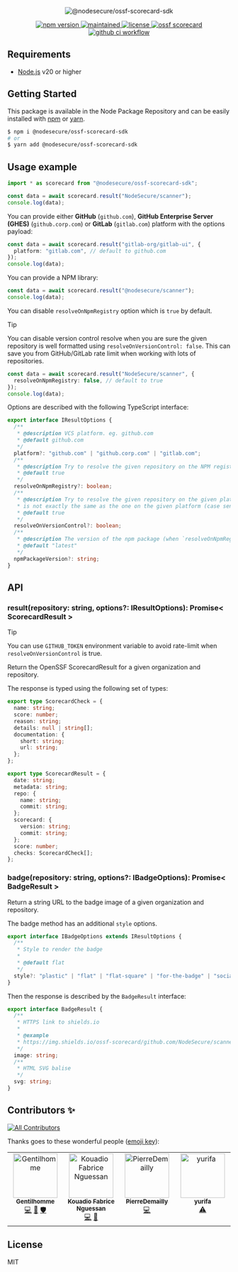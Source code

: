 <p align="center">
  <img src="https://github-production-user-asset-6210df.s3.amazonaws.com/4438263/265200624-394fd7a2-3824-4fd4-845a-b53d0c7a6352.jpg" alt="@nodesecure/ossf-scorecard-sdk">
</p>

<p align="center">
    <a href="https://github.com/NodeSecure/ossf-scorecard-sdk">
      <img src="https://img.shields.io/github/package-json/v/NodeSecure/ossf-scorecard-sdk?style=for-the-badge" alt="npm version">
    </a>
     <a href="https://github.com/NodeSecure/ossf-scorecard-sdk">
      <img src="https://img.shields.io/badge/Maintained%3F-yes-green.svg?style=for-the-badge" alt="maintained">
    </a>
    <a href="https://github.com/NodeSecure/ossf-scorecard-sdk">
      <img src="https://img.shields.io/github/license/NodeSecure/ossf-scorecard-sdk?style=for-the-badge" alt="license">
    </a>
    <a href="https://api.securityscorecards.dev/projects/github.com/NodeSecure/ossf-scorecard-sdk">
      <img src="https://api.securityscorecards.dev/projects/github.com/NodeSecure/ossf-scorecard-sdk/badge?style=for-the-badge" alt="ossf scorecard">
    </a>
    <a href="https://github.com/NodeSecure/vulnera/actions?query=workflow%3A%22Node.js+CI%22">
      <img src="https://img.shields.io/github/actions/workflow/status/NodeSecure/ossf-scorecard-sdk/main.yml?style=for-the-badge" alt="github ci workflow">
    </a>
</p>


## Requirements

- [Node.js](https://nodejs.org/en/) v20 or higher

## Getting Started

This package is available in the Node Package Repository and can be easily installed with [npm](https://docs.npmjs.com/getting-started/what-is-npm) or [yarn](https://yarnpkg.com).

```bash
$ npm i @nodesecure/ossf-scorecard-sdk
# or
$ yarn add @nodesecure/ossf-scorecard-sdk
```

## Usage example

```ts
import * as scorecard from "@nodesecure/ossf-scorecard-sdk";

const data = await scorecard.result("NodeSecure/scanner");
console.log(data);
```

You can provide either **GitHub** (`github.com`), **GitHub Enterprise Server (GHES)** (`github.corp.com`) or **GitLab** (`gitlab.com`) platform with the options payload:

```ts
const data = await scorecard.result("gitlab-org/gitlab-ui", {
  platform: "gitlab.com", // default to github.com
});
console.log(data);
```

You can provide a NPM library:
```ts
const data = await scorecard.result("@nodesecure/scanner");
console.log(data);
```

You can disable `resolveOnNpmRegistry` option which is `true` by default.

> [!TIP]
> You can disable version control resolve when you are sure the given repository is well formatted using `resolveOnVersionControl: false`.
> This can save you from GitHub/GitLab rate limit when working with lots of repositories.

```ts
const data = await scorecard.result("NodeSecure/scanner", {
  resolveOnNpmRegistry: false, // default to true
});
console.log(data);
```
Options are described with the following TypeScript interface:

```ts
export interface IResultOptions {
  /**
   * @description VCS platform. eg. github.com
   * @default github.com
   */
  platform?: "github.com" | "github.corp.com" | "gitlab.com";
  /**
   * @description Try to resolve the given repository on the NPM registry if its not found on the given platform.
   * @default true
   */
  resolveOnNpmRegistry?: boolean;
  /**
   * @description Try to resolve the given repository on the given platform. This can be useful when the given repository
   * is not exactly the same as the one on the given platform (case sensitive).
   * @default true
   */
  resolveOnVersionControl?: boolean;
  /**
   * @description The version of the npm package (when `resolveOnNpmRegistry` only) to retrieve the scorecard for.
   * @default "latest"
   */
  npmPackageVersion?: string;
}
```

## API

### result(repository: string, options?: IResultOptions): Promise< ScorecardResult >

> [!TIP]
> You can use `GITHUB_TOKEN` environment variable to avoid rate-limit when `resolveOnVersionControl` is true.

Return the OpenSSF ScorecardResult for a given organization and repository.

The response is typed using the following set of types:

```ts
export type ScorecardCheck = {
  name: string;
  score: number;
  reason: string;
  details: null | string[];
  documentation: {
    short: string;
    url: string;
  };
};

export type ScorecardResult = {
  date: string;
  metadata: string;
  repo: {
    name: string;
    commit: string;
  };
  scorecard: {
    version: string;
    commit: string;
  };
  score: number;
  checks: ScorecardCheck[];
};
```

### badge(repository: string, options?: IBadgeOptions): Promise< BadgeResult >

Return a string URL to the badge image of a given organization and repository.

The badge method has an additional `style` options.

```ts
export interface IBadgeOptions extends IResultOptions {
  /**
   * Style to render the badge
   *
   * @default flat
   */
  style?: "plastic" | "flat" | "flat-square" | "for-the-badge" | "social";
}
```

Then the response is described by the `BadgeResult` interface:

```ts
export interface BadgeResult {
  /**
   * HTTPS link to shields.io
   *
   * @example
   * https://img.shields.io/ossf-scorecard/github.com/NodeSecure/scanner?label=openssf%20scorecard&style=flat
   */
  image: string;
  /**
   * HTML SVG balise
   */
  svg: string;
}
```

## Contributors ✨

<!-- ALL-CONTRIBUTORS-BADGE:START - Do not remove or modify this section -->
[![All Contributors](https://img.shields.io/badge/all_contributors-4-orange.svg?style=flat-square)](#contributors-)
<!-- ALL-CONTRIBUTORS-BADGE:END -->

Thanks goes to these wonderful people ([emoji key](https://allcontributors.org/docs/en/emoji-key)):

<!-- ALL-CONTRIBUTORS-LIST:START - Do not remove or modify this section -->
<!-- prettier-ignore-start -->
<!-- markdownlint-disable -->
<table>
  <tbody>
    <tr>
      <td align="center" valign="top" width="14.28%"><a href="https://www.linkedin.com/in/thomas-gentilhomme/"><img src="https://avatars.githubusercontent.com/u/4438263?v=4?s=100" width="100px;" alt="Gentilhomme"/><br /><sub><b>Gentilhomme</b></sub></a><br /><a href="https://github.com/NodeSecure/ossf-scorecard-sdk/commits?author=fraxken" title="Code">💻</a> <a href="https://github.com/NodeSecure/ossf-scorecard-sdk/pulls?q=is%3Apr+reviewed-by%3Afraxken" title="Reviewed Pull Requests">👀</a> <a href="#security-fraxken" title="Security">🛡️</a></td>
      <td align="center" valign="top" width="14.28%"><a href="https://github.com/fabnguess"><img src="https://avatars.githubusercontent.com/u/72697416?v=4?s=100" width="100px;" alt="Kouadio Fabrice Nguessan"/><br /><sub><b>Kouadio Fabrice Nguessan</b></sub></a><br /><a href="https://github.com/NodeSecure/ossf-scorecard-sdk/commits?author=fabnguess" title="Code">💻</a> <a href="https://github.com/NodeSecure/ossf-scorecard-sdk/commits?author=fabnguess" title="Documentation">📖</a></td>
      <td align="center" valign="top" width="14.28%"><a href="https://github.com/PierreDemailly"><img src="https://avatars.githubusercontent.com/u/39910767?v=4?s=100" width="100px;" alt="PierreDemailly"/><br /><sub><b>PierreDemailly</b></sub></a><br /><a href="https://github.com/NodeSecure/ossf-scorecard-sdk/commits?author=PierreDemailly" title="Code">💻</a></td>
      <td align="center" valign="top" width="14.28%"><a href="https://github.com/abbesAlexandre"><img src="https://avatars.githubusercontent.com/u/34767221?v=4?s=100" width="100px;" alt="yurifa"/><br /><sub><b>yurifa</b></sub></a><br /><a href="https://github.com/NodeSecure/ossf-scorecard-sdk/commits?author=abbesAlexandre" title="Tests">⚠️</a></td>
    </tr>
  </tbody>
</table>

<!-- markdownlint-restore -->
<!-- prettier-ignore-end -->

<!-- ALL-CONTRIBUTORS-LIST:END -->

## License

MIT
